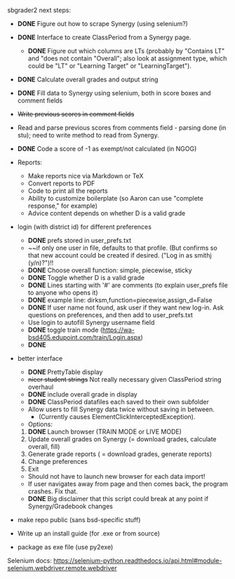 sbgrader2 next steps:

* **DONE** Figure out how to scrape Synergy (using selenium?)
* **DONE** Interface to create ClassPeriod from a Synergy page.
  * **DONE** Figure out which columns are LTs (probably by "Contains LT" and "does not contain "Overall"; also look at assignment type, which could be "LT" or "Learning Target" or "LearningTarget").
* **DONE** Calculate overall grades and output string
* **DONE** Fill data to Synergy using selenium, both in score boxes and comment fields
* ~~Write previous scores in comment fields~~
* Read and parse previous scores from comments field - parsing done (in stu); need to write method to read from Synergy.
* **DONE** Code a score of -1 as exempt/not calculated (in NGOG)

* Reports:
  * Make reports nice via Markdown or TeX
  * Convert reports to PDF
  * Code to print all the reports
  * Ability to customize boilerplate (so Aaron can use "complete response," for example)
  * Advice content depends on whether D is a valid grade

* login (with district id) for different preferences
  * **DONE** prefs stored in user_prefs.txt
  * ~~if only one user in file, defaults to that profile. (But confirms so that new account could be created if desired. ("Log in as smithj (y/n)?")!!
  * **DONE** Choose overall function: simple, piecewise, sticky
  * **DONE** Toggle whether D is a valid grade
  * **DONE** Lines starting with '#' are comments (to explain user_prefs file to anyone who opens it)
  * **DONE** example line: dirksm,function=piecewise,assign_d=False
  * **DONE** If user name not found, ask user if they want new log-in. Ask questions on preferences, and then add to user_prefs.txt
  * Use login to autofill Synergy username field
  * **DONE** toggle train mode (https://wa-bsd405.edupoint.com/train/Login.aspx)
  * **DONE**

* better interface
  * **DONE** PrettyTable display
  * ~~nicer student strings~~ Not really necessary given ClassPeriod string overhaul
  * **DONE** include overall grade in display
  * **DONE** ClassPeriod datafiles each saved to their own subfolder
  * Allow users to fill Synergy data twice without saving in between.
    * (Currently causes ElementClickInterceptedException).
  * Options:
   1. **DONE** Launch browser (TRAIN MODE or LIVE MODE)
   2. Update overall grades on Synergy (= download grades, calculate overall, fill)
   3. Generate grade reports ( = download grades, generate reports)
   4. Change preferences
   5. Exit
  * Should not have to launch new browser for each data import!
  * If user navigates away from page and then comes back, the program crashes. Fix that.
  * **DONE** Big disclaimer that this script could break at any point if Synergy/Gradebook changes

* make repo public (sans bsd-specific stuff)

* Write up an install guide (for .exe or from source)
* package as exe file (use py2exe)

Selenium docs:
https://selenium-python.readthedocs.io/api.html#module-selenium.webdriver.remote.webdriver